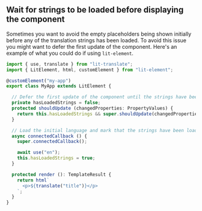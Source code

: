 ## Wait for strings to be loaded before displaying the component

Sometimes you want to avoid the empty placeholders being shown initially before any of the translation strings has been loaded. To avoid this issue you might want to defer the first update of the component. Here's an example of what you could do if using `lit-element`.

```typescript
import { use, translate } from "lit-translate";
import { LitElement, html, customElement } from "lit-element";

@customElement("my-app")
export class MyApp extends LitElement {

  // Defer the first update of the component until the strings have been loaded to avoid empty strings being shown
  private hasLoadedStrings = false;
  protected shouldUpdate (changedProperties: PropertyValues) {
    return this.hasLoadedStrings && super.shouldUpdate(changedProperties);
  }

  // Load the initial language and mark that the strings have been loaded.
  async connectedCallback () {
    super.connectedCallback();

    await use("en");
    this.hasLoadedStrings = true;
  }

  protected render (): TemplateResult {
    return html`
      <p>${translate("title")}</p>
    `;
  }
}
```
